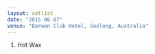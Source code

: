 ```yaml
---
layout: setlist
date: "2015-06-07"
venue: "Barwon Club Hotel, Geelong, Australia"
---
```


 1. Hot Wax


